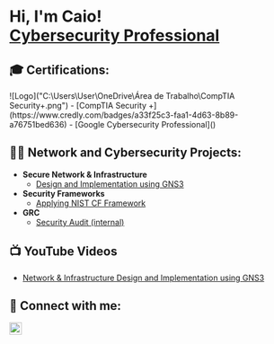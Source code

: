 <h1>Hi, I'm Caio! <br/><a href="https://www.linkedin.com/in/caiofranca/">Cybersecurity Professional</a></h1>

<h2>🎓 Certifications: </h2>
 ![Logo]("C:\Users\User\OneDrive\Área de Trabalho\CompTIA Security+.png")
 - [CompTIA Security +](https://www.credly.com/badges/a33f25c3-faa1-4d63-8b89-a76751bed636)
 - [Google Cybersecurity Professional]()
  
<h2>👨‍💻 Network and Cybersecurity Projects:</h2>

- <b>Secure Network & Infrastructure</b>
  - [Design and Implementation using GNS3](https://www.youtube.com/watch?v=gJICfH8BdH4&t=983s)
- <b>Security Frameworks</b>
  - [Applying NIST CF Framework](https://github.com/joshmadakor1/Algorithms-Practice)
- <b>GRC</b>
  - [Security Audit (internal)](https://github.com/joshmadakor1/Algorithms-Practice)

<h2>📺 YouTube Videos</h2>

- [Network & Infrastructure Design and Implementation using GNS3]()


<h2> 🤳 Connect with me:</h2>

[<img align="left" alt="CaioFranca | LinkedIn" width="22px" src="https://cdn.jsdelivr.net/npm/simple-icons@v3/icons/linkedin.svg" />][linkedin]

[linkedin]: https://linkedin.com/in/caiofranca
